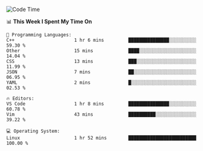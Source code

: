 <!-- [![Top Langs](https://github-readme-stats.vercel.app/api/top-langs/?username=gagahsyuja&theme=dracula&hide_border=true&border_radius=7)](https://github.com/anuraghazra/github-readme-stats) -->

<!--START_SECTION:waka-->
![Code Time](http://img.shields.io/badge/Code%20Time-154%20hrs%2023%20mins-blue)

📊 **This Week I Spent My Time On** 

```text
💬 Programming Languages: 
C++                      1 hr 6 mins         ███████████████░░░░░░░░░░   59.30 % 
Other                    15 mins             ████░░░░░░░░░░░░░░░░░░░░░   14.04 % 
CSS                      13 mins             ███░░░░░░░░░░░░░░░░░░░░░░   11.99 % 
JSON                     7 mins              ██░░░░░░░░░░░░░░░░░░░░░░░   06.95 % 
YAML                     2 mins              █░░░░░░░░░░░░░░░░░░░░░░░░   02.53 % 

🔥 Editors: 
VS Code                  1 hr 8 mins         ███████████████░░░░░░░░░░   60.78 % 
Vim                      43 mins             ██████████░░░░░░░░░░░░░░░   39.22 % 

💻 Operating System: 
Linux                    1 hr 52 mins        █████████████████████████   100.00 % 
```


<!--END_SECTION:waka-->
